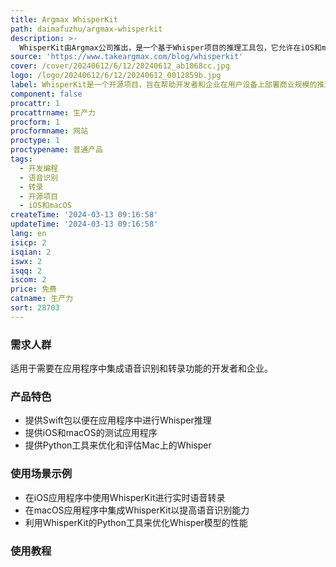 ```yaml
---
title: Argmax WhisperKit
path: daimafuzhu/argmax-whisperkit
description: >-
  WhisperKit由Argmax公司推出，是一个基于Whisper项目的推理工具包，它允许在iOS和macOS应用程序中进行语音识别和转录。该项目的目标是收集开发者反馈，并在几周内发布一个稳定的候选版本，以加速设备上推理的生产化。
source: 'https://www.takeargmax.com/blog/whisperkit'
cover: /cover/20240612/6/12/20240612_ab1068cc.jpg
logo: /logo/20240612/6/12/20240612_0012859b.jpg
label: WhisperKit是一个开源项目，旨在帮助开发者和企业在用户设备上部署商业规模的推理工作负载
component: false
procattr: 1
procattrname: 生产力
procform: 1
procformname: 网站
proctype: 1
proctypename: 普通产品
tags:
  - 开发编程
  - 语音识别
  - 转录
  - 开源项目
  - iOS和macOS
createTime: '2024-03-13 09:16:58'
updateTime: '2024-03-13 09:16:58'
lang: en
isicp: 2
isqian: 2
iswx: 2
isqq: 2
iscom: 2
price: 免费
catname: 生产力
sort: 28703
---
```




### 需求人群
适用于需要在应用程序中集成语音识别和转录功能的开发者和企业。

### 产品特色
- 提供Swift包以便在应用程序中进行Whisper推理
- 提供iOS和macOS的测试应用程序
- 提供Python工具来优化和评估Mac上的Whisper

### 使用场景示例
- 在iOS应用程序中使用WhisperKit进行实时语音转录
- 在macOS应用程序中集成WhisperKit以提高语音识别能力
- 利用WhisperKit的Python工具来优化Whisper模型的性能

### 使用教程


  
